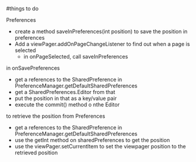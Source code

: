 #things to do

Preferences
- create a method saveInPreferences(int position) to save the position in preferences
- Add a viewPager.addOnPageChangeListener to find out when a page is selected
  - in onPageSelected, call saveInPreferences

in onSavePreferences
- get a references to the SharedPreference in PreferenceManager.getDefaultSharedPreferences
- get a SharedPreferences.Editor from that
- put the position in that as a key/value pair
- execute the commit() method o nthe Editor

to retrieve the position from Preferences
- get a references to the SharedPreference in PreferenceManager.getDefaultSharedPreferences
- use the getInt method on sharedPreferences to get the position
- use the viewPager.setCurrentItem to set the viewpager position to the retrieved position
